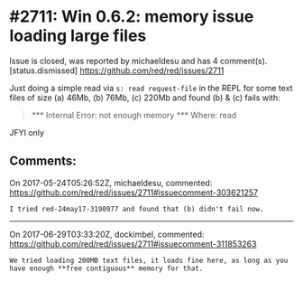 
#2711: Win 0.6.2: memory issue loading large files
================================================================================
Issue is closed, was reported by michaeldesu and has 4 comment(s).
[status.dismissed]
<https://github.com/red/red/issues/2711>

Just doing a simple read via 
`s: read request-file`
in the REPL for some text files of size (a) 46Mb, (b) 76Mb, (c) 220Mb and found (b) & (c) fails with:

> *** Internal Error: not enough memory
> *** Where: read

JFYI only


Comments:
--------------------------------------------------------------------------------

On 2017-05-24T05:26:52Z, michaeldesu, commented:
<https://github.com/red/red/issues/2711#issuecomment-303621257>

    I tried red-24may17-3190977 and found that (b) didn't fail now.

--------------------------------------------------------------------------------

On 2017-06-29T03:33:20Z, dockimbel, commented:
<https://github.com/red/red/issues/2711#issuecomment-311853263>

    We tried loading 200MB text files, it loads fine here, as long as you have enough **free contiguous** memory for that.

